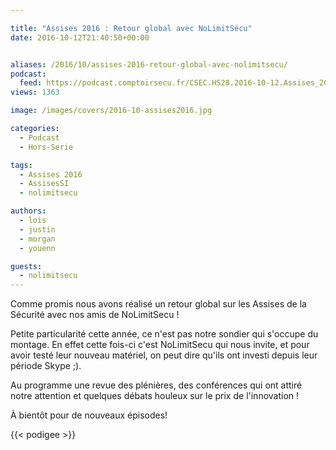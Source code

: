 ```yaml
---

title: "Assises 2016 : Retour global avec NoLimitSécu"
date: 2016-10-12T21:40:50+00:00


aliases: /2016/10/assises-2016-retour-global-avec-nolimitsecu/
podcast:
  feed: https://podcast.comptoirsecu.fr/CSEC.HS28.2016-10-12.Assises_2016_NoLimitSecu.mp3
views: 1363

image: /images/covers/2016-10-assises2016.jpg

categories:
  - Podcast
  - Hors-Serie

tags:
  - Assises 2016
  - AssisesSI
  - nolimitsecu

authors:
  - lois
  - justin
  - morgan
  - youenn

guests:
  - nolimitsecu
---
```

Comme promis nous avons réalisé un retour global sur les Assises de la Sécurité avec nos amis de NoLimitSecu !

Petite particularité cette année, ce n'est pas notre sondier qui s'occupe du montage. En effet cette fois-ci c'est NoLimitSecu qui nous invite, et pour avoir testé leur nouveau matériel, on peut dire qu'ils ont investi depuis leur période Skype ;).

Au programme une revue des plénières, des conférences qui ont attiré notre attention et quelques débats houleux sur le prix de l'innovation !

À bientôt pour de nouveaux épisodes!

{{< podigee >}}
